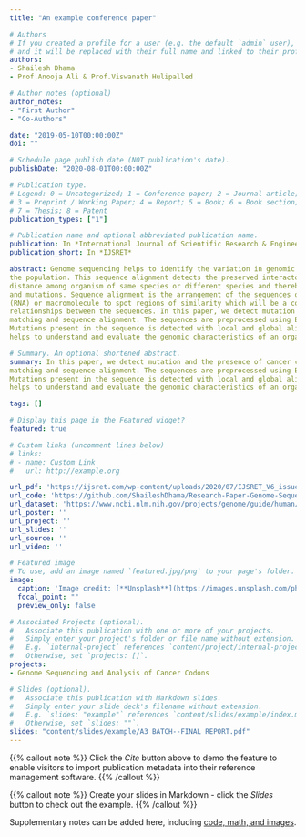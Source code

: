 ```yaml
---
title: "An example conference paper"

# Authors
# If you created a profile for a user (e.g. the default `admin` user), write the username (folder name) here
# and it will be replaced with their full name and linked to their profile.
authors:
- Shailesh Dhama
- Prof.Anooja Ali & Prof.Viswanath Hulipalled

# Author notes (optional)
author_notes:
- "First Author"
- "Co-Authors"

date: "2019-05-10T00:00:00Z"
doi: ""

# Schedule page publish date (NOT publication's date).
publishDate: "2020-08-01T00:00:00Z"

# Publication type.
# Legend: 0 = Uncategorized; 1 = Conference paper; 2 = Journal article;
# 3 = Preprint / Working Paper; 4 = Report; 5 = Book; 6 = Book section;
# 7 = Thesis; 8 = Patent
publication_types: ["1"]

# Publication name and optional abbreviated publication name.
publication: In *International Journal of Scientific Research & Engineering Trends* Journal
publication_short: In *IJSRET*

abstract: Genome sequencing helps to identify the variation in genomic structure or to detect the new genomic sequences over
the population. This sequence alignment detects the preserved interactome unit among organism. It evaluates the phylogenetic
distance among organism of same species or different species and thereby detecting the functional domains, polymorphisms,
and mutations. Sequence alignment is the arrangement of the sequences of deoxyribonucleic acid (DNA), ribonucleic acid
(RNA) or macromolecule to spot regions of similarity which will be a consequence of practical, structural or organic process
relationships between the sequences. In this paper, we detect mutation and the presence of cancer codon using pattern
matching and sequence alignment. The sequences are preprocessed using Boyer Moore and k-mer indexing algorithms.
Mutations present in the sequence is detected with local and global alignment with Naive approximation. Gene sequencing
helps to understand and evaluate the genomic characteristics of an organism at a lesser cost and with great coverage..

# Summary. An optional shortened abstract.
summary: In this paper, we detect mutation and the presence of cancer codon using pattern
matching and sequence alignment. The sequences are preprocessed using Boyer Moore and k-mer indexing algorithms.
Mutations present in the sequence is detected with local and global alignment with Naive approximation. Gene sequencing
helps to understand and evaluate the genomic characteristics of an organism at a lesser cost and with great coverage

tags: []

# Display this page in the Featured widget?
featured: true

# Custom links (uncomment lines below)
# links:
# - name: Custom Link
#   url: http://example.org

url_pdf: 'https://ijsret.com/wp-content/uploads/2020/07/IJSRET_V6_issue4_508.pdf'
url_code: 'https://github.com/ShaileshDhama/Research-Paper-Genome-Sequencing-and-Analysis-of-Cancer-Codons'
url_dataset: 'https://www.ncbi.nlm.nih.gov/projects/genome/guide/human/'
url_poster: ''
url_project: ''
url_slides: ''
url_source: ''
url_video: ''

# Featured image
# To use, add an image named `featured.jpg/png` to your page's folder.
image:
  caption: 'Image credit: [**Unsplash**](https://images.unsplash.com/photo-1559223607-180d0c16c333?ixid=MXwxMjA3fDB8MHxwaG90by1wYWdlfHx8fGVufDB8fHw%3D&ixlib=rb-1.2.1&auto=format&fit=crop&w=1950&q=80)'
  focal_point: ""
  preview_only: false

# Associated Projects (optional).
#   Associate this publication with one or more of your projects.
#   Simply enter your project's folder or file name without extension.
#   E.g. `internal-project` references `content/project/internal-project/index.md`.
#   Otherwise, set `projects: []`.
projects:
- Genome Sequencing and Analysis of Cancer Codons

# Slides (optional).
#   Associate this publication with Markdown slides.
#   Simply enter your slide deck's filename without extension.
#   E.g. `slides: "example"` references `content/slides/example/index.md`.
#   Otherwise, set `slides: ""`.
slides: "content/slides/example/A3 BATCH--FINAL REPORT.pdf"
---
```


{{% callout note %}}
Click the *Cite* button above to demo the feature to enable visitors to import publication metadata into their reference management software.
{{% /callout %}}

{{% callout note %}}
Create your slides in Markdown - click the *Slides* button to check out the example.
{{% /callout %}}

Supplementary notes can be added here, including [code, math, and images](https://wowchemy.com/docs/writing-markdown-latex/).
